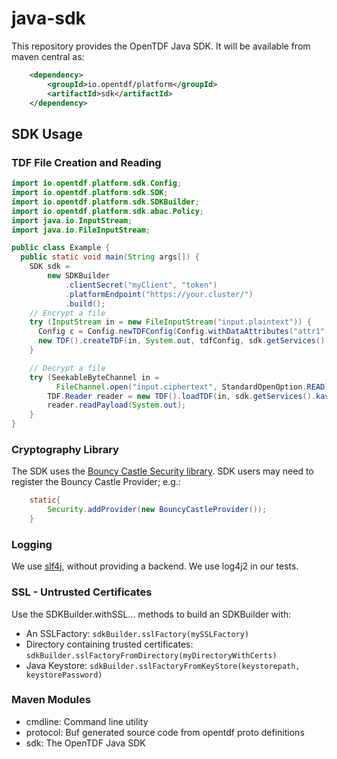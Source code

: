 # java-sdk

This repository provides the OpenTDF Java SDK.
It will be available from maven central as:

```xml
    <dependency>
        <groupId>io.opentdf/platform</groupId>
        <artifactId>sdk</artifactId>
    </dependency>
```



## SDK Usage

### TDF File Creation and Reading

```java
import io.opentdf.platform.sdk.Config;
import io.opentdf.platform.sdk.SDK;
import io.opentdf.platform.sdk.SDKBuilder;
import io.opentdf.platform.sdk.abac.Policy;
import java.io.InputStream;
import java.io.FileInputStream;

public class Example {
  public static void main(String args[]) {
    SDK sdk =
        new SDKBuilder
            .clientSecret("myClient", "token")
            .platformEndpoint("https://your.cluster/")
            .build();
    // Encrypt a file
    try (InputStream in = new FileInputStream("input.plaintext")) {
      Config c = Config.newTDFConfig(Config.withDataAttributes("attr1", "attr2"))
      new TDF().createTDF(in, System.out, tdfConfig, sdk.getServices().kas());
    }

    // Decrypt a file
    try (SeekableByteChannel in =
          FileChannel.open("input.ciphertext", StandardOpenOption.READ)) {
        TDF.Reader reader = new TDF().loadTDF(in, sdk.getServices().kas());
        reader.readPayload(System.out);
    }
}
```

### Cryptography Library

The SDK uses the [Bouncy Castle Security library](https://www.bouncycastle.org/).  SDK users may need to register the Bouncy Castle Provider; e.g.:

```java
    static{
        Security.addProvider(new BouncyCastleProvider());
    }
```

### Logging

We use [slf4j](https://www.slf4j.org/), without providing a backend. We use log4j2 in our tests.

### SSL - Untrusted Certificates

Use the SDKBuilder.withSSL... methods to build an SDKBuilder with:

- An SSLFactory: ```sdkBuilder.sslFactory(mySSLFactory)```
- Directory containing trusted certificates: ```sdkBuilder.sslFactoryFromDirectory(myDirectoryWithCerts)```
- Java Keystore: ```sdkBuilder.sslFactoryFromKeyStore(keystorepath, keystorePassword)```

### Maven Modules
- cmdline: Command line utility
- protocol:  Buf generated source code from opentdf proto definitions
- sdk: The OpenTDF Java SDK
